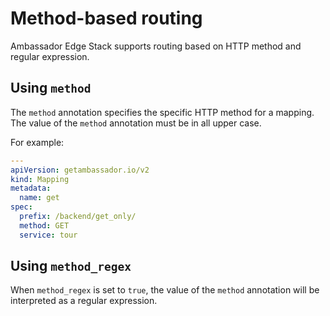 # Method-based routing

Ambassador Edge Stack supports routing based on HTTP method and regular expression.

## Using `method`

The `method` annotation specifies the specific HTTP method for a mapping. The value of the `method` annotation must be in all upper case.

For example:

```yaml
---
apiVersion: getambassador.io/v2
kind: Mapping
metadata:
  name: get
spec:
  prefix: /backend/get_only/
  method: GET
  service: tour
```

## Using `method_regex`

When `method_regex` is set to `true`, the value of the `method` annotation will be interpreted as a regular expression. 
